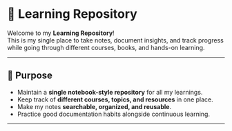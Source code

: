 # 📘 Learning Repository

Welcome to my **Learning Repository**!  
This is my single place to take notes, document insights, and track progress while going through different courses, books, and hands-on learning.  

---

## 🎯 Purpose

- Maintain a **single notebook-style repository** for all my learnings.
- Keep track of **different courses, topics, and resources** in one place.
- Make my notes **searchable, organized, and reusable**.
- Practice good documentation habits alongside continuous learning.

---
